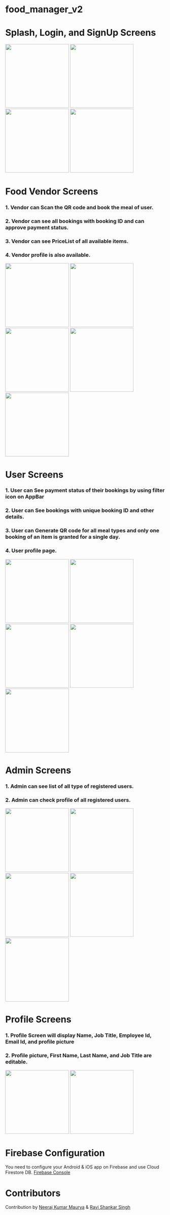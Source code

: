 # food_manager_v2

Splash, Login, and SignUp Screens
====
<img src="assets/images/0.png" width="200"/> <img src="assets/images/1.png" width="200"/> <img src="assets/images/1.1.png" width="200"/> <img src="assets/images/2.png" width="200"/>

Food Vendor Screens
====
### 1. Vendor can Scan the QR code and book the meal of user.
### 2. Vendor can see all bookings with booking ID and can approve payment status.
### 3. Vendor can see PriceList of all available items.
### 4. Vendor profile is also available.

<img src="assets/images/9.png" width="200"/> <img src="assets/images/9.1.png" width="200"/> <img src="assets/images/10.png" width="200"/> <img src="assets/images/10.1.png" width="200"/> <img src="assets/images/11.png" width="200"/>

User Screens
====

### 1. User can See payment status of their bookings by using filter icon on AppBar
### 2. User can See bookings with unique booking ID and other details.
### 3. User can Generate QR code for all meal types and only one booking of an item is granted for a single day.
### 4. User profile page.

<img src="assets/images/3.png" width="200"/> <img src="assets/images/3.1.png" width="200"/> <img src="assets/images/4.png" width="200"/> <img src="assets/images/5.png" width="200"/> <img src="assets/images/6.png" width="200"/>

Admin Screens
====
### 1. Admin can see list of all type of registered users.
### 2. Admin can check profile of all registered users.

<img src="assets/images/12.png" width="200"/> <img src="assets/images/13.png" width="200"/> <img src="assets/images/14.png" width="200"/> <img src="assets/images/15.png" width="200"/> <img src="assets/images/16.png" width="200"/>

Profile Screens
====
### 1. Profile Screen will display Name, Job Title, Employee Id, Email Id, and profile picture
### 2. Profile picture, First Name, Last Name, and Job Title are editable.

<img src="assets/images/7.png" width="200"/> <img src="assets/images/8.png" width="200"/>

Firebase Configuration
====
You need to configure your Android & iOS app on Firebase and use Cloud Firestore DB.
[Firebase Console](https://console.firebase.google.com) 

Contributors
====
Contribution by [Neeraj Kumar Maurya](https://github.com/neerajmaurya250) & [Ravi Shankar Singh](https://about.me/itsravishankarsingh)


